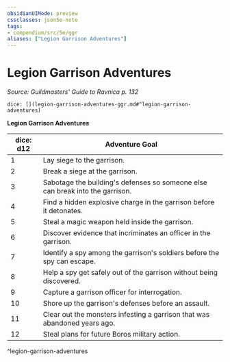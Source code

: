 ```yaml
---
obsidianUIMode: preview
cssclasses: json5e-note
tags:
- compendium/src/5e/ggr
aliases: ["Legion Garrison Adventures"]
---
```

# Legion Garrison Adventures
*Source: Guildmasters' Guide to Ravnica p. 132* 

`dice: [](legion-garrison-adventures-ggr.md#^legion-garrison-adventures)`

**Legion Garrison Adventures**

| dice: d12 | Adventure Goal |
|-----------|----------------|
| 1 | Lay siege to the garrison. |
| 2 | Break a siege at the garrison. |
| 3 | Sabotage the building's defenses so someone else can break into the garrison. |
| 4 | Find a hidden explosive charge in the garrison before it detonates. |
| 5 | Steal a magic weapon held inside the garrison. |
| 6 | Discover evidence that incriminates an officer in the garrison. |
| 7 | Identify a spy among the garrison's soldiers before the spy can escape. |
| 8 | Help a spy get safely out of the garrison without being discovered. |
| 9 | Capture a garrison officer for interrogation. |
| 10 | Shore up the garrison's defenses before an assault. |
| 11 | Clear out the monsters infesting a garrison that was abandoned years ago. |
| 12 | Steal plans for future Boros military action. |
^legion-garrison-adventures